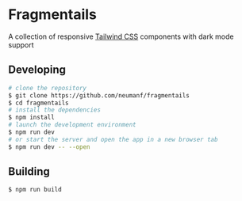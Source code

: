 # Fragmentails

A collection of responsive [Tailwind CSS](https://tailwindcss.com/) components with dark mode support

## Developing

```bash
# clone the repository
$ git clone https://github.com/neumanf/fragmentails
$ cd fragmentails
# install the dependencies
$ npm install
# launch the development environment
$ npm run dev
# or start the server and open the app in a new browser tab
$ npm run dev -- --open
```

## Building

```bash
$ npm run build
```
